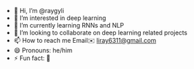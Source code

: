 - 👋 Hi, I’m @raygyli
- 👀 I’m interested in deep learning
- 🌱 I’m currently learning RNNs and NLP
- 💞️ I’m looking to collaborate on deep learning related projects
- 📫 How to reach me Email✉️ liray6311@gmail.com
- 😄 Pronouns:  he/him
- ⚡ Fun fact: 🏸

<!---
raygyli/raygyli is a ✨ special ✨ repository because its `README.md` (this file) appears on your GitHub profile.
You can click the Preview link to take a look at your changes.
--->

